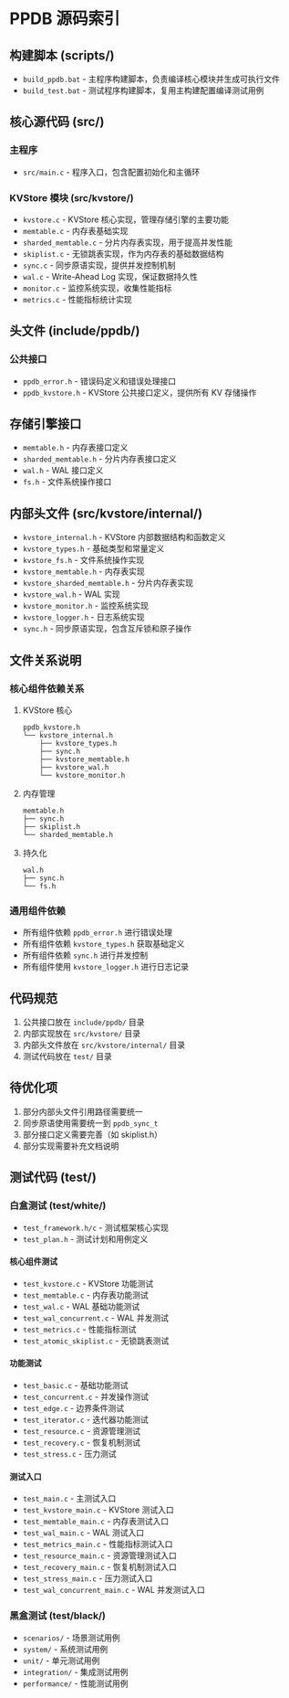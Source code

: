 # PPDB 源码索引

## 构建脚本 (scripts/)
- `build_ppdb.bat` - 主程序构建脚本，负责编译核心模块并生成可执行文件
- `build_test.bat` - 测试程序构建脚本，复用主构建配置编译测试用例

## 核心源代码 (src/)

### 主程序
- `src/main.c` - 程序入口，包含配置初始化和主循环

### KVStore 模块 (src/kvstore/)
- `kvstore.c` - KVStore 核心实现，管理存储引擎的主要功能
- `memtable.c` - 内存表基础实现
- `sharded_memtable.c` - 分片内存表实现，用于提高并发性能
- `skiplist.c` - 无锁跳表实现，作为内存表的基础数据结构
- `sync.c` - 同步原语实现，提供并发控制机制
- `wal.c` - Write-Ahead Log 实现，保证数据持久性
- `monitor.c` - 监控系统实现，收集性能指标
- `metrics.c` - 性能指标统计实现

## 头文件 (include/ppdb/)

### 公共接口
- `ppdb_error.h` - 错误码定义和错误处理接口
- `ppdb_kvstore.h` - KVStore 公共接口定义，提供所有 KV 存储操作

## 存储引擎接口
- `memtable.h` - 内存表接口定义
- `sharded_memtable.h` - 分片内存表接口定义
- `wal.h` - WAL 接口定义
- `fs.h` - 文件系统操作接口

## 内部头文件 (src/kvstore/internal/)
- `kvstore_internal.h` - KVStore 内部数据结构和函数定义
- `kvstore_types.h` - 基础类型和常量定义
- `kvstore_fs.h` - 文件系统操作实现
- `kvstore_memtable.h` - 内存表实现
- `kvstore_sharded_memtable.h` - 分片内存表实现
- `kvstore_wal.h` - WAL 实现
- `kvstore_monitor.h` - 监控系统实现
- `kvstore_logger.h` - 日志系统实现
- `sync.h` - 同步原语实现，包含互斥锁和原子操作

## 文件关系说明

### 核心组件依赖关系
1. KVStore 核心
   ```
   ppdb_kvstore.h
   └── kvstore_internal.h
       ├── kvstore_types.h
       ├── sync.h
       ├── kvstore_memtable.h
       ├── kvstore_wal.h
       └── kvstore_monitor.h
   ```

2. 内存管理
   ```
   memtable.h
   ├── sync.h
   ├── skiplist.h
   └── sharded_memtable.h
   ```

3. 持久化
   ```
   wal.h
   ├── sync.h
   └── fs.h
   ```

### 通用组件依赖
- 所有组件依赖 `ppdb_error.h` 进行错误处理
- 所有组件依赖 `kvstore_types.h` 获取基础定义
- 所有组件依赖 `sync.h` 进行并发控制
- 所有组件使用 `kvstore_logger.h` 进行日志记录

## 代码规范
1. 公共接口放在 `include/ppdb/` 目录
2. 内部实现放在 `src/kvstore/` 目录
3. 内部头文件放在 `src/kvstore/internal/` 目录
4. 测试代码放在 `test/` 目录

## 待优化项
1. 部分内部头文件引用路径需要统一
2. 同步原语使用需要统一到 `ppdb_sync_t`
3. 部分接口定义需要完善（如 skiplist.h）
4. 部分实现需要补充文档说明

## 测试代码 (test/)

### 白盒测试 (test/white/)
- `test_framework.h/c` - 测试框架核心实现
- `test_plan.h` - 测试计划和用例定义

#### 核心组件测试
- `test_kvstore.c` - KVStore 功能测试
- `test_memtable.c` - 内存表功能测试
- `test_wal.c` - WAL 基础功能测试
- `test_wal_concurrent.c` - WAL 并发测试
- `test_metrics.c` - 性能指标测试
- `test_atomic_skiplist.c` - 无锁跳表测试

#### 功能测试
- `test_basic.c` - 基础功能测试
- `test_concurrent.c` - 并发操作测试
- `test_edge.c` - 边界条件测试
- `test_iterator.c` - 迭代器功能测试
- `test_resource.c` - 资源管理测试
- `test_recovery.c` - 恢复机制测试
- `test_stress.c` - 压力测试

#### 测试入口
- `test_main.c` - 主测试入口
- `test_kvstore_main.c` - KVStore 测试入口
- `test_memtable_main.c` - 内存表测试入口
- `test_wal_main.c` - WAL 测试入口
- `test_metrics_main.c` - 性能指标测试入口
- `test_resource_main.c` - 资源管理测试入口
- `test_recovery_main.c` - 恢复机制测试入口
- `test_stress_main.c` - 压力测试入口
- `test_wal_concurrent_main.c` - WAL 并发测试入口

### 黑盒测试 (test/black/)
- `scenarios/` - 场景测试用例
- `system/` - 系统测试用例
- `unit/` - 单元测试用例
- `integration/` - 集成测试用例
- `performance/` - 性能测试用例 